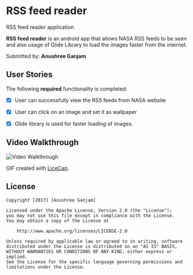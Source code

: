 # RSS feed reader
RSS feed reader application


**RSS feed reader** is an android app that allows NASA RSS feeds to be seen and also usage of Glide Library to load the images faster from the internet.

Submitted by: **Anushree Ganjam**


## User Stories

The following **required** functionality is completed:

* [x] User can successfully view the RSS feeds from NASA website 
* [x] User can click on an image and set it as wallpaper
* [x] Glide library is used for faster loading of images.



## Video Walkthrough


<img src='https://i.imgur.com/Omrf65F.gif' title='Video Walkthrough' width='' alt='Video Walkthrough' />


GIF created with [LiceCap](http://www.cockos.com/licecap/).



## License

    Copyright [2017] [Anushree Ganjam]

    Licensed under the Apache License, Version 2.0 (the "License");
    you may not use this file except in compliance with the License.
    You may obtain a copy of the License at

        http://www.apache.org/licenses/LICENSE-2.0

    Unless required by applicable law or agreed to in writing, software
    distributed under the License is distributed on an "AS IS" BASIS,
    WITHOUT WARRANTIES OR CONDITIONS OF ANY KIND, either express or implied.
    See the License for the specific language governing permissions and
    limitations under the License.

